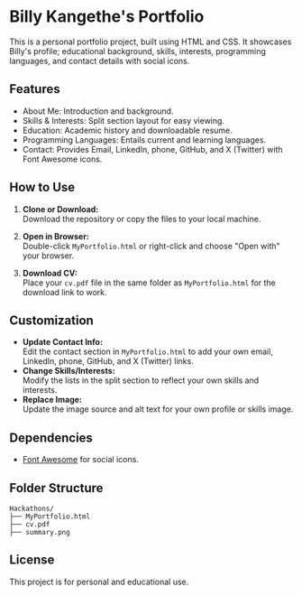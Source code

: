 # Billy Kangethe's Portfolio

This is a personal portfolio project, built using HTML and CSS. It showcases Billy's profile; educational background, skills, interests, programming languages, and contact details with social icons.

## Features

- About Me: Introduction and background.
- Skills & Interests: Split section layout for easy viewing.
- Education: Academic history and downloadable resume.
- Programming Languages: Entails current and learning languages.
- Contact: Provides Email, LinkedIn, phone, GitHub, and X (Twitter) with Font Awesome icons.

## How to Use

1. **Clone or Download:**  
   Download the repository or copy the files to your local machine.

2. **Open in Browser:**  
   Double-click `MyPortfolio.html` or right-click and choose "Open with" your browser.

3. **Download CV:**  
   Place your `cv.pdf` file in the same folder as `MyPortfolio.html` for the download link to work.

## Customization

- **Update Contact Info:**  
  Edit the contact section in `MyPortfolio.html` to add your own email, LinkedIn, phone, GitHub, and X (Twitter) links.
- **Change Skills/Interests:**  
  Modify the lists in the split section to reflect your own skills and interests.
- **Replace Image:**  
  Update the image source and alt text for your own profile or skills image.

## Dependencies

- [Font Awesome](https://cdnjs.cloudflare.com/ajax/libs/font-awesome/6.5.0/css/all.min.css) for social icons.

## Folder Structure

```
Hackathons/
├── MyPortfolio.html
├── cv.pdf
├── summary.png
```

## License

This project is for personal and educational use.
